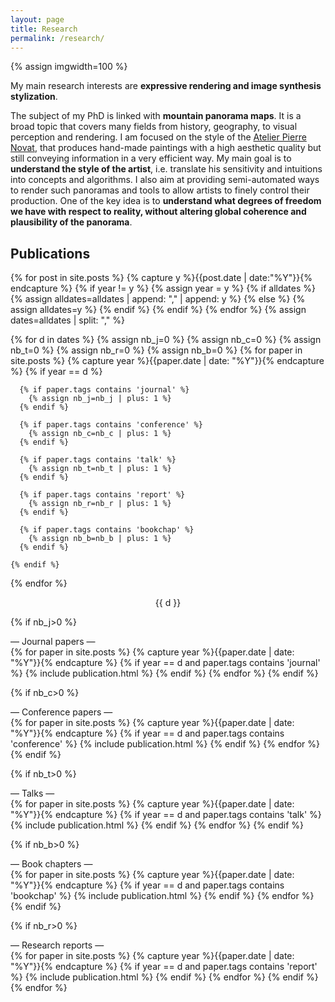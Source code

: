 ```yaml
---
layout: page
title: Research
permalink: /research/
---
```


{% assign imgwidth=100 %}

My main research interests are **expressive rendering and image synthesis stylization**.  

The subject of my PhD is linked with **mountain panorama maps**. It is a broad topic that covers many fields from history, geography, to visual perception and rendering.
I am focused on the style of the [Atelier Pierre Novat], that produces hand-made paintings with a high aesthetic quality but still conveying information in a very efficient way.
My main goal is to **understand the style of the artist**, i.e. translate his sensitivity and intuitions into concepts and algorithms.
I also aim at providing semi-automated ways to render such panoramas and tools to allow artists to finely control their production.
One of the key idea is to **understand what degrees of freedom we have with respect to reality, without altering global coherence and plausibility of the panorama**.  

## Publications


<!-- display based on date and publication type -->
<!-- either journal, conference, talk or report -->

<!-- add years in a single array: [2017, 2016, ...] -->
{% for post in site.posts %}
  {% capture y %}{{post.date | date:"%Y"}}{% endcapture %}
  {% if year != y %}
    {% assign year = y %}
    {% if alldates %}
      {% assign alldates=alldates | append: "," | append: y %}
    {% else %}
      {% assign alldates=y %}
    {% endif %}
  {% endif %}
{% endfor %}
{% assign dates=alldates | split: "," %}

<!-- loop over each date containing a publication -->
<div class="post">
{% for d in dates %}
  <!-- count journals, conferences, talks and reports for the current year -->
  {% assign nb_j=0 %}
  {% assign nb_c=0 %}
  {% assign nb_t=0 %}
  {% assign nb_r=0 %}
  {% assign nb_b=0 %}
  {% for paper in site.posts %}
    {% capture year %}{{paper.date | date: "%Y"}}{% endcapture %}
    {% if year == d %}

      {% if paper.tags contains 'journal' %}
        {% assign nb_j=nb_j | plus: 1 %}
      {% endif %}

      {% if paper.tags contains 'conference' %}
        {% assign nb_c=nb_c | plus: 1 %}
      {% endif %}

      {% if paper.tags contains 'talk' %}
        {% assign nb_t=nb_t | plus: 1 %}
      {% endif %}

      {% if paper.tags contains 'report' %}
        {% assign nb_r=nb_r | plus: 1 %}
      {% endif %}

      {% if paper.tags contains 'bookchap' %}
        {% assign nb_b=nb_b | plus: 1 %}
      {% endif %}

    {% endif %}
  {% endfor %}

  <!-- add them in order -->
  <div class="publication-date" align="middle"> {{ d }}<br></div>

  {% if nb_j>0 %}
    <div class="publication-type"> — Journal papers —</div>
    {% for paper in site.posts %}
      {% capture year %}{{paper.date | date: "%Y"}}{% endcapture %}
      {% if year == d and paper.tags contains 'journal' %}
        {% include publication.html %}
      {% endif %}
    {% endfor %}
  {% endif %}

  {% if nb_c>0 %}
    <div class="publication-type"> — Conference papers —</div>
    {% for paper in site.posts %}
      {% capture year %}{{paper.date | date: "%Y"}}{% endcapture %}
      {% if year == d and paper.tags contains 'conference' %}
        {% include publication.html %}
      {% endif %}
    {% endfor %}
  {% endif %}

  {% if nb_t>0 %}
    <div class="publication-type"> — Talks —</div>
    {% for paper in site.posts %}
      {% capture year %}{{paper.date | date: "%Y"}}{% endcapture %}
      {% if year == d and paper.tags contains 'talk' %}
        {% include publication.html %}
      {% endif %}
    {% endfor %}
  {% endif %}

  {% if nb_b>0 %}
    <div class="publication-type"> — Book chapters —</div>
    {% for paper in site.posts %}
      {% capture year %}{{paper.date | date: "%Y"}}{% endcapture %}
      {% if year == d and paper.tags contains 'bookchap' %}
        {% include publication.html %}
      {% endif %}
    {% endfor %}
  {% endif %}
    
  {% if nb_r>0 %}
    <div class="publication-type"> — Research reports —</div>
    {% for paper in site.posts %}
      {% capture year %}{{paper.date | date: "%Y"}}{% endcapture %}
      {% if year == d and paper.tags contains 'report' %}
        {% include publication.html %}
      {% endif %}
    {% endfor %}
  {% endif %}
{% endfor %}
</div>

[Atelier Pierre Novat]: http://atelier.novat.free.fr/atelier_pierre_novat/liste_des_panoramas.html
